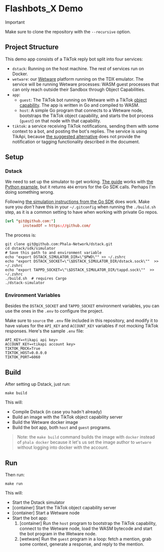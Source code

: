 # Flashbots_X Demo

> [!IMPORTANT]
> Make sure to clone the repository with the `--recursive` option.

## Project Structure

This demo app consists of a TikTok reply bot split into four services:

* `dstack`: Running on the host machine. The rest of services run on Docker.
* `wetware`: our [Wetware](https://github.com/wetware/pkg) platform running on the TDX emulator. The service will be running Wetware processes:
WASM guest processes that can only reach outside their Sandbox through Object Capabilities.
* `app`:
  - `guest`: The TikTok bot running on Wetware with a TikTok [object capability](https://capnproto.org/). The app is written in Go and compiled to WASM.
  - `host`: A simple Go program that connects to a Wetware node, bootstraps the TikTok object capability, and starts the bot process (`guest`) on that node with that capability.
* `tiktok`: a service receiving TikTok notifications, sending them with some context to a bot, and posting the bot's replies. The service is using TikApi,
because [the suggested alternative](https://github.com/davidteather/TikTok-Api) does not provide the notification or tagging functionality
described in the document.

## Setup

### Dstack

We need to set up the simulator to get working. [The guide](https://docs.phala.network/phala-cloud/references/tee-cloud-cli/phala/simulator) works
with [the Python example](https://github.com/Phala-Network/python-tee-sim-template), but it returns `404` errors for the Go SDK calls.
Perhaps I'm doing something wrong.

Following [the simulation instructions from the Go SDK](https://github.com/Phala-Network/dstack/tree/0dd93563763a3fb2da3b5fb52c953894abcd3ebf/sdk/go#development) does work.
Make sure you *don't* have this in your `~/.gitconfig` when running the `./build.sh` step, as it is a common setting to have when working with private Go repos.

```toml
[url "git@github.com:"]
        insteadOf = https://github.com/
```

The process is:

```shell
git clone git@github.com:Phala-Network/dstack.git
cd dstack/sdk/simulator
# Save this path to and environment variable
echo "export DSTACK_SIMULATOR_DIR=\"$PWD\"" >> ~/.zshrc
echo "export DSTACK_SOCKET=\"\$DSTACK_SIMULATOR_DIR/dstack.sock\""  >> ~/.zshrc
echo "export TAPPD_SOCKET=\"\$DSTACK_SIMULATOR_DIR/tappd.sock\""  >> ~/.zshrc
./build.sh  # requires Cargo
./dstack-simulator
```

### Environment Variables

Besides the `DSTACK_SOCKET` and `TAPPD_SOCKET` environment variables, you can use the ones in the `.env` to configure the project.

Make sure to `source` the `.env` file included in this repository, and modify it to have values for the `API_KEY` and `ACCOUNT_KEY` variables
if not mocking TikTok responses. Here's the sample `.env` file:

```shell
API_KEY=<tikapi api key>
ACCOUNT_KEY=<tikapi account key>
TIKTOK_MOCK=True
TIKTOK_HOST=0.0.0.0
TIKTOK_PORT=6060
```

## Build

After setting up Dstack, just run:

```
make build
```

This will:

* Compile Dstack (in case you hadn't already)
* Build an image with the TikTok object capability server
* Build the Wetware docker image
* Build the bot app, both `host` and `guest` programs.

> Note: the `make build` command builds the image with `docker` instead of `phala docker` because
> it let's us set the image author to `wetware` without logging into docker with the account.

## Run

Then run:

```
make run
```

This will:

* Start the Dstack simulator
* [container] Start the TikTok object capability server
* [container] Start a Wetware node
* Start the bot app:
  1. [container] Run the `host` program to bootstrap the TikTok capability, connect to the Wetware node, load the WASM bytecode and start the bot program in the Wetware node.
  2. [wetware] Run the `guest` program in a loop: fetch a mention, grab some context, generate a response, and reply to the mention.
